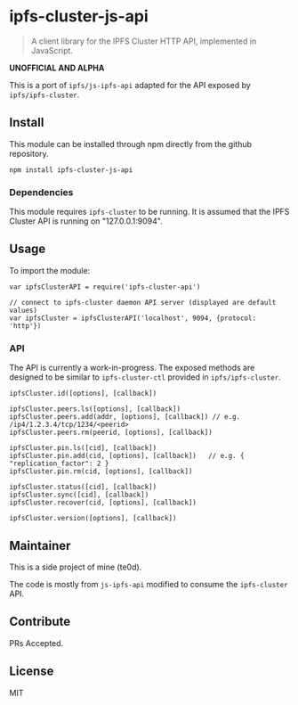 # ipfs-cluster-js-api

> A client library for the IPFS Cluster HTTP API, implemented in JavaScript.

**UNOFFICIAL AND ALPHA**

This is a port of `ipfs/js-ipfs-api` adapted for the API exposed by `ipfs/ipfs-cluster`.

## Install

This module can be installed through npm directly from the github repository.

`npm install ipfs-cluster-js-api`

### Dependencies

This module requires `ipfs-cluster` to be running. It is assumed that the IPFS
Cluster API is running on "127.0.0.1:9094".

## Usage

To import the module:

```
var ipfsClusterAPI = require('ipfs-cluster-api')
```

```
// connect to ipfs-cluster daemon API server (displayed are default values)
var ipfsCluster = ipfsClusterAPI('localhost', 9094, {protocol: 'http'})
```

### API

The API is currently a work-in-progress. The exposed methods are designed
to be similar to `ipfs-cluster-ctl` provided in `ipfs/ipfs-cluster`.

```
ipfsCluster.id([options], [callback])

ipfsCluster.peers.ls([options], [callback])
ipfsCluster.peers.add(addr, [options], [callback]) // e.g. /ip4/1.2.3.4/tcp/1234/<peerid>
ipfsCluster.peers.rm(peerid, [options], [callback])

ipfsCluster.pin.ls([cid], [callback])
ipfsCluster.pin.add(cid, [options], [callback])   // e.g. { "replication_factor": 2 }
ipfsCluster.pin.rm(cid, [options], [callback])

ipfsCluster.status([cid], [callback])
ipfsCluster.sync([cid], [callback])
ipfsCluster.recover(cid, [options], [callback])

ipfsCluster.version([options], [callback])
```

## Maintainer

This is a side project of mine (te0d).

The code is mostly from `js-ipfs-api` modified to consume the `ipfs-cluster` API.

## Contribute

PRs Accepted.

## License

MIT
